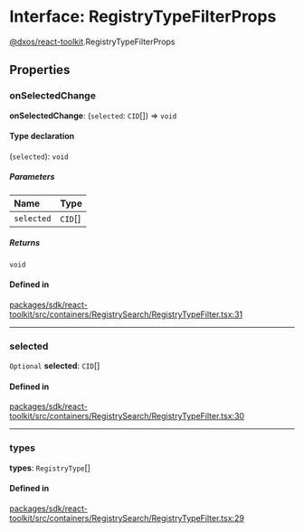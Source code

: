 # Interface: RegistryTypeFilterProps

[@dxos/react-toolkit](../modules/dxos_react_toolkit.md).RegistryTypeFilterProps

## Properties

### onSelectedChange

 **onSelectedChange**: (`selected`: `CID`[]) => `void`

#### Type declaration

(`selected`): `void`

##### Parameters

| Name | Type |
| :------ | :------ |
| `selected` | `CID`[] |

##### Returns

`void`

#### Defined in

[packages/sdk/react-toolkit/src/containers/RegistrySearch/RegistryTypeFilter.tsx:31](https://github.com/dxos/dxos/blob/db8188dae/packages/sdk/react-toolkit/src/containers/RegistrySearch/RegistryTypeFilter.tsx#L31)

___

### selected

 `Optional` **selected**: `CID`[]

#### Defined in

[packages/sdk/react-toolkit/src/containers/RegistrySearch/RegistryTypeFilter.tsx:30](https://github.com/dxos/dxos/blob/db8188dae/packages/sdk/react-toolkit/src/containers/RegistrySearch/RegistryTypeFilter.tsx#L30)

___

### types

 **types**: `RegistryType`[]

#### Defined in

[packages/sdk/react-toolkit/src/containers/RegistrySearch/RegistryTypeFilter.tsx:29](https://github.com/dxos/dxos/blob/db8188dae/packages/sdk/react-toolkit/src/containers/RegistrySearch/RegistryTypeFilter.tsx#L29)
